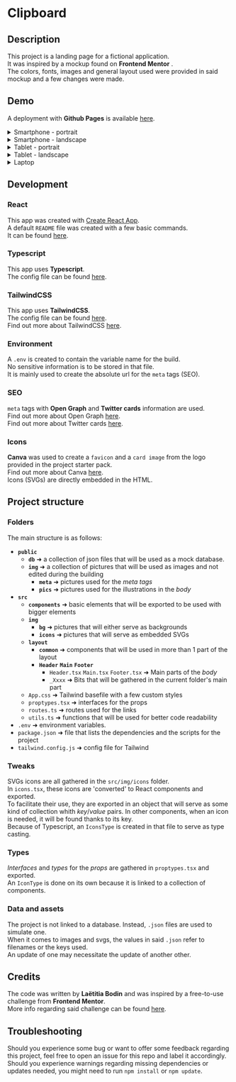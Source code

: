 # Clipboard #  

## Description ##  
This project is a landing page for a fictional application.  
It was inspired by a mockup found on **Frontend  Mentor** .  
The colors, fonts, images and general layout used were provided in said mockup and a few changes were made.  

## Demo ##  
A deployment with **Github Pages** is available [here](https://laetitiabodin.github.io/clipboard).

<details>
  <summary>Smartphone - portrait</summary><br>
  
  ![Smartphone-Portrait preview](ReadMe/1-smartphone-portrait.gif)
</details>
<details>
  <summary>Smartphone - landscape</summary><br>
    
  ![Smartphone-Landscape preview](ReadMe/2-smartphone-landscape.gif)
</details>
<details>
  <summary>Tablet - portrait</summary><br>
    
  ![Tablet-Portrait preview](ReadMe/3-tablet-portrait.gif)
</details>
<details>
  <summary>Tablet - landscape</summary><br>
    
  ![Tablet-Landscape preview](ReadMe/4-tablet-landscape.gif)
</details>
<details>
  <summary>Laptop</summary><br>
    
  ![Laptop preview](ReadMe/5-laptop.gif)
</details>

## Development ##  

### React ###  
This app was created with [Create React App](https://create-react-app.dev/).  
A default `README` file was created with a few basic commands.  
It can be found [here](ReadMe/README.md).
  
### Typescript ###
This app uses **Typescript**.  
The config file can be found [here](tsconfig.json).
 
### TailwindCSS ###  
This app uses **TailwindCSS**.  
The config file can be found [here](tailwind.config.js).  
Find out more about TailwindCSS [here](https://tailwindcss.com/). 

### Environment ###  
A `.env` is created to contain the variable name for the build.  
No sensitive information is to be stored in that file.  
It is mainly used to create the absolute url for the `meta` tags (SEO).

### SEO ###  
`meta` tags with **Open Graph** and **Twitter cards** information are used.  
Find out more about Open Graph [here](https://ogp.me/).  
Find out more about Twitter cards [here](https://developer.twitter.com/en/docs/twitter-for-websites/cards/overview/markup).

### Icons ###  
**Canva** was used to create a `favicon` and a `card image` from the logo provided in the project starter pack.  
Find out more about Canva [here](https://www.canva.com/).  
Icons (SVGs) are directly embedded in the HTML.

## Project structure ##  

### Folders ###  
The main structure is as follows:
- **`public`**  
  - **`db`** ➜ a collection of json files that will be used as a mock database.  
  - **`img`** ➜ a collection of pictures that will be used as images and not edited during the building  
    - **`meta`** ➜ pictures used for the *meta tags*
    - **`pics`** ➜ pictures used for the illustrations in the *body*
- **`src`**  
  - **`components`** ➜ basic elements that will be exported to be used with bigger elements  
  - **`img`**  
    - **`bg`** ➜ pictures that will either serve as backgrounds 
    - **`icons`** ➜ pictures that will serve as embedded SVGs
  - **`layout`**
    - **`common`** ➜ components that will be used in more than 1 part of the layout  
    - **`Header`** **`Main`** **`Footer`**  
      - `Header.tsx` `Main.tsx` `Footer.tsx` ➜ Main parts of the *body*  
      - `_Xxxx` ➜ Bits that will be gathered in the current folder's main part  
  - `App.css` ➜ Tailwind basefile with a few custom styles
  - `proptypes.tsx` ➜ interfaces for the props  
  - `routes.ts` ➜ routes used for the links
  - `utils.ts` ➜ functions that will be used for better code readability  
- `.env` ➜ environment variables.  
- `package.json` ➜ file that lists the dependencies and the scripts for the project  
- `tailwind.config.js` ➜ config file for Tailwind  

### Tweaks ###  
SVGs icons are all gathered in the `src/img/icons` folder.  
In `icons.tsx`, these icons are 'converted' to React components and exported.  
To facilitate their use, they are exported in an object that will serve as some kind of collection whith *key*/*value* pairs. In other components, when an icon is needed, it will be found thanks to its key.   
Because of Typescript, an `IconsType` is created in that file to serve as type casting. 

### Types ###  
*Interfaces* and *types* for the *props* are gathered in `proptypes.tsx` and exported.  
An `IconType` is done on its own because it is linked to a collection of components.  

### Data and assets ###  
The project is not linked to a database. Instead, `.json` files are used to simulate one.  
When it comes to images and svgs, the values in said `.json` refer to filenames or the keys used.  
An update of one may necessitate the update of another other.

## Credits ##  
The code was written by **Laëtitia Bodin** and was inspired by a free-to-use challenge from **Frontend Mentor**.  
More info regarding said challenge can be found [here](https://www.frontendmentor.io/challenges/clipboard-landing-page-5cc9bccd6c4c91111378ecb9).

## Troubleshooting ##  
Should you experience some bug or want to offer some feedback regarding this project, feel free to open an issue for this repo and label it accordingly.  
Should you experience warnings regarding missing dependencies or updates needed, you might need to run `npm install` or `npm update`.